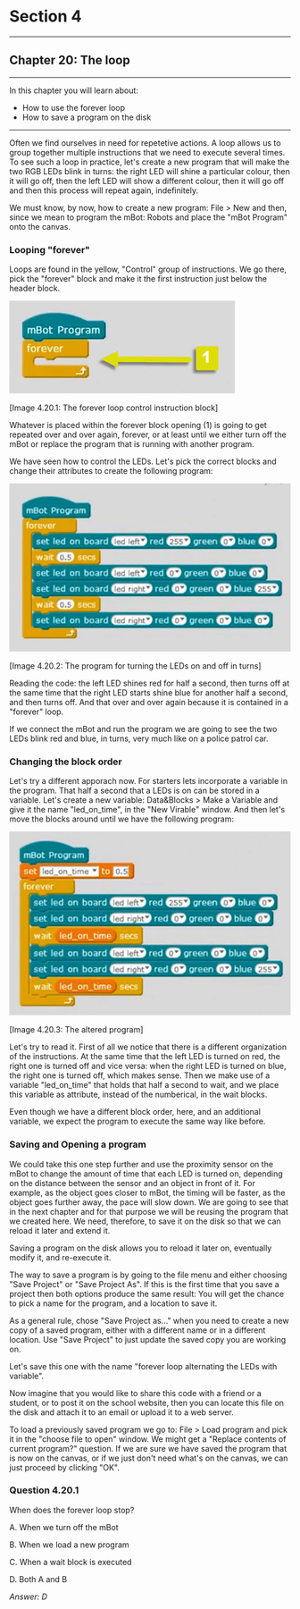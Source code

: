 # Section 4

---

## Chapter 20: The loop

---

In this chapter you will learn about:

* How to use the forever loop
* How to save a program on the disk

---

Often we find ourselves in need for repetetive actions. A loop allows us to group together multiple instructions that we need to execute several times. To see such a loop in practice, let's create a new program that will make the two RGB LEDs blink in turns: the right LED will shine a particular colour, then it will go off, then the left LED will show a different colour, then it will go off and then this process will repeat again, indefinitely.

We must know, by now, how to create a new program: File &gt; New and then, since we mean to program the mBot: Robots and place the "mBot Program" onto the canvas.

### Looping "forever"

Loops are found in the yellow, "Control" group of instructions. We go there, pick the "forever" block and make it the first instruction just below the header block.

![](/assets/Img.4.20.1.jpg)

\[Image 4.20.1: The forever loop control instruction block\]

Whatever is placed within the forever block opening \(1\) is going to get repeated over and over again, forever, or at least until we either turn off the mBot or replace the program that is running with another program.

We have seen how to control the LEDs. Let's pick the correct blocks and change their attributes to create the following program:

![](/assets/Img.4.20.2.jpg)

\[Image 4.20.2: The program for turning the LEDs on and off in turns\]

Reading the code: the left LED shines red for half a second, then turns off at the same time that the right LED starts shine blue for another half a second, and then turns off. And that over and over again because it is contained in a "forever" loop.

If we connect the mBot and run the program we are going to see the two LEDs blink red and blue, in turns, very much like on a police patrol car.

### Changing the block order

Let's try a different apporach now. For starters lets incorporate a variable in the program. That half a second that a LEDs is on can be stored in a variable. Let's create a new variable: Data&Blocks &gt; Make a Variable and give it the name "led\_on\_time", in the "New Virable" window. And then let's move the blocks around until we have the following program:

![](/assets/Img.4.20.3.jpg)

\[Image 4.20.3: The altered program\]

Let's try to read it. First of all we notice that there is a different organization of the instructions. At the same time that the left LED is turned on red, the right one is turned off and vice versa: when the right LED is turned on blue, the right one is turned off, which makes sense. Then we make use of a variable "led\_on\_time" that holds that half a second to wait, and we place this variable as attribute, instead of the numberical, in the wait blocks.

Even though we have a different block order, here, and an additional variable, we expect the program to execute the same way like before.

### Saving and Opening a program

We could take this one step further and use the proximity sensor on the mBot to change the amount of time that each LED is turned on, depending on the distance between the sensor and an object in front of it. For example, as the object goes closer to mBot, the timing will be faster, as the object goes further away, the pace will slow down. We are going to see that in the next chapter and for that purpose we will be reusing the program that we created here. We need, therefore, to save it on the disk so that we can reload it later and extend it.

Saving a program on the disk allows you to reload it later on, eventually modify it, and re-execute it.

The way to save a program is by going to the file menu and either choosing "Save Project" or "Save Project As". If this is the first time that you save a project then both options produce the same result: You will get the chance to pick a name for the program, and a location to save it.

As a general rule, chose "Save Project as..." when you need to create a new copy of a saved program, either with a different name or in a different location. Use "Save Project" to just update the saved copy you are working on.

Let's save this one with the name "forever loop alternating the LEDs with variable".

Now imagine that you would like to share this code with a friend or a student, or to post it on the school website, then you can locate this file on the disk and attach it to an email or upload it to a web server.

To load a previously saved program we go to: File &gt; Load program and pick it in the "choose file to open" window. We might get a "Replace contents of current program?" question. If we are sure we have saved the program that is now on the canvas, or if we just don't need what's on the canvas, we can just proceed by clicking "OK".

### Question 4.20.1

When does the forever loop stop?

A. When we turn off the mBot

B. When we load a new program

C. When a wait block is executed

D. Both A and B

_Answer: D_

